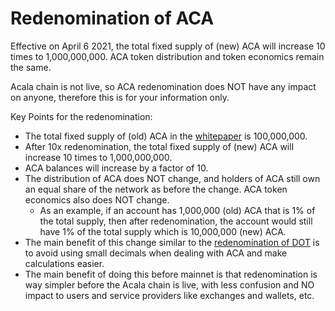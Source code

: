 # Redenomination of ACA

Effective on April 6 2021, the total fixed supply of (new) ACA will increase 10 times to 1,000,000,000. ACA token distribution and token economics remain the same.

Acala chain is not live, so ACA redenomination does NOT have any impact on anyone, therefore this is for your information only.

Key Points for the redenomination:

* The total fixed supply of (old) ACA in the [whitepaper](https://github.com/AcalaNetwork/Acala-white-paper/blob/master/Acala\_Whitepaper.pdf) is 100,000,000.&#x20;
* After 10x redenomination, the total fixed supply of (new) ACA will increase 10 times to 1,000,000,000.&#x20;
* ACA balances will increase by a factor of 10.&#x20;
* The distribution of ACA does NOT change, and holders of ACA still own an equal share of the network as before the change. ACA token economics also does NOT change.
  * As an example, if an account has 1,000,000 (old) ACA that is 1% of the total supply, then after redenomination, the account would still have 1% of the total supply which is 10,000,000 (new) ACA.
* The main benefit of this change similar to the [redenomination of DOT](https://wiki.polkadot.network/docs/en/redenomination) is to avoid using small decimals when dealing with ACA and make calculations easier.
* The main benefit of doing this before mainnet is that redenomination is way simpler before the Acala chain is live, with less confusion and NO impact to users and service providers like exchanges and wallets, etc.&#x20;
